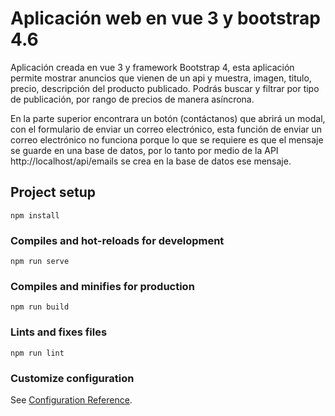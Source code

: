 # Aplicación web en vue 3 y bootstrap 4.6

Aplicación creada en vue 3 y framework Bootstrap 4, esta aplicación permite mostrar anuncios que vienen de un api y muestra, imagen, titulo, precio, descripción del producto publicado. Podrás buscar y filtrar por tipo de publicación, por rango de precios de manera asíncrona.

En la parte superior encontrara un botón (contáctanos) que abrirá un modal, con el formulario de enviar un correo electrónico, esta función de enviar un correo electrónico no funciona porque lo que se requiere es que el mensaje se guarde en una base de datos, por lo tanto por medio de la API  http://localhost/api/emails se crea en la base de datos ese mensaje.




## Project setup
```
npm install
```

### Compiles and hot-reloads for development
```
npm run serve
```

### Compiles and minifies for production
```
npm run build
```

### Lints and fixes files
```
npm run lint
```

### Customize configuration
See [Configuration Reference](https://cli.vuejs.org/config/).
